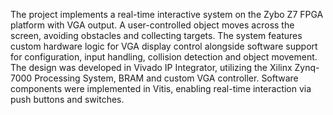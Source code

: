 The project implements a real-time interactive system on the Zybo Z7 FPGA platform with VGA output.
A user-controlled object moves across the screen, avoiding obstacles and collecting targets.
The system features custom hardware logic for VGA display control alongside software support for configuration, input handling, collision detection and object movement.
The design was developed in Vivado IP Integrator, utilizing the Xilinx Zynq-7000 Processing System, BRAM and custom VGA controller.
Software components were implemented in Vitis, enabling real-time interaction via push buttons and switches.
